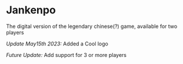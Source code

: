 # Jankenpo #

The digital version of the legendary chinese(?) game, available for two players

_*Update May15th 2023:*_
Added a Cool logo

_*Future Update:*_
Add support for 3 or more players